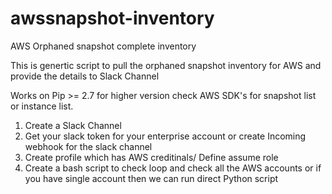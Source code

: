 # awssnapshot-inventory
AWS Orphaned snapshot complete inventory

This is genertic script to pull the orphaned snapshot inventory for AWS and provide the details to Slack Channel

Works on Pip >= 2.7 for higher version check AWS SDK's for snapshot list or instance list.
1. Create a Slack Channel 
2. Get your slack token for your enterprise account or create Incoming webhook for the slack channel
3. Create profile which has AWS creditinals/ Define assume role
4. Create a bash script to check loop and check all the AWS accounts or if you have single account then we can run direct Python script
